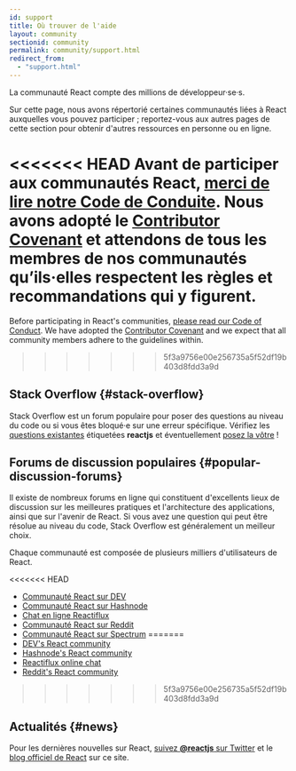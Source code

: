 ```yaml
---
id: support
title: Où trouver de l'aide
layout: community
sectionid: community
permalink: community/support.html
redirect_from:
  - "support.html"
---
```


La communauté React compte des millions de développeur·se·s.

Sur cette page, nous avons répertorié certaines communautés liées à React auxquelles vous pouvez participer ; reportez-vous aux autres pages de cette section pour obtenir d'autres ressources en personne ou en ligne.

<<<<<<< HEAD
Avant de participer aux communautés React, [merci de lire notre Code de Conduite](https://github.com/facebook/react/blob/master/CODE_OF_CONDUCT.md). Nous avons adopté le [Contributor Covenant](https://www.contributor-covenant.org/) et attendons de tous les membres de nos communautés qu’ils·elles respectent les règles et recommandations qui y figurent.
=======
Before participating in React's communities, [please read our Code of Conduct](https://github.com/facebook/react/blob/main/CODE_OF_CONDUCT.md). We have adopted the [Contributor Covenant](https://www.contributor-covenant.org/) and we expect that all community members adhere to the guidelines within.
>>>>>>> 5f3a9756e00e256735a5f52df19b403d8fdd3a9d

## Stack Overflow {#stack-overflow}

Stack Overflow est un forum populaire pour poser des questions au niveau du code ou si vous êtes bloqué·e sur une erreur spécifique. Vérifiez les [questions existantes](https://stackoverflow.com/questions/tagged/reactjs) étiquetées **reactjs** et éventuellement [posez la vôtre](https://stackoverflow.com/questions/ask?tags=reactjs) !

## Forums de discussion populaires {#popular-discussion-forums}

Il existe de nombreux forums en ligne qui constituent d'excellents lieux de discussion sur les meilleures pratiques et l'architecture des applications, ainsi que sur l'avenir de React. Si vous avez une question qui peut être résolue au niveau du code, Stack Overflow est généralement un meilleur choix.

Chaque communauté est composée de plusieurs milliers d'utilisateurs de React.

<<<<<<< HEAD
* [Communauté React sur DEV](https://dev.to/t/react)
* [Communauté React sur Hashnode](https://hashnode.com/n/reactjs)
* [Chat en ligne Reactiflux](https://discord.gg/reactiflux)
* [Communauté React sur Reddit](https://www.reddit.com/r/reactjs/)
* [Communauté React sur Spectrum](https://spectrum.chat/react)
=======
* [DEV's React community](https://dev.to/t/react)
* [Hashnode's React community](https://hashnode.com/n/reactjs)
* [Reactiflux online chat](https://discord.gg/reactiflux)
* [Reddit's React community](https://www.reddit.com/r/reactjs/)
>>>>>>> 5f3a9756e00e256735a5f52df19b403d8fdd3a9d

## Actualités {#news}

Pour les dernières nouvelles sur React, [suivez **@reactjs** sur Twitter](https://twitter.com/reactjs) et le [blog officiel de React](/blog/) sur ce site.
